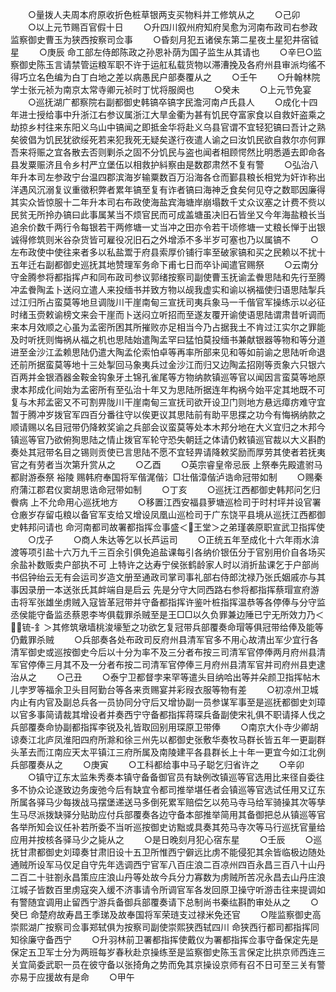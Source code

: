 <!-- { "loadSidebar": true } -->
　　○量拨人夫周本府原收折色桩草银两支买物料并工修筑从之
　　○己卯
　　○以上元节赐百官假十日
　　○升四川叙州府知府吴愈为河南布政司右参政监察御史曹玉为狭西按察司佥事
　　○昏刻月犯五诸侯东第二星夜土星犯井宿钺星
　　○庚辰  命工部左侍郎陈政之孙恩补荫为国子监生从其请也
　　○辛巳○监察御史陈玉言请禁管运粮军职不许于运舡私载货物以滞漕挽及各府州县审派均徭不得巧立名色编为白丁白地之差以病愚民户部奏覆从之
　　○壬午
　　○升翰林院学士张元祯为南京太常寺卿元祯时丁忧将服阕也
　　○癸未
　　○上元节免宴
　　○巡抚湖广都察院右副都御史韩镐卒镐字民澹河南卢氏县人
　　○成化十四年进士授给事中升浙江右参议属浙江大旱金衢为甚有饥民夺富家食以自救奸盗乘之劫掠乡村往来东阳义乌山中镐闻之即抵金华将赴义乌县官谓不宜轻犯镐曰吾计之熟矣彼倡为饥民犹欲绥死若来犯我死无疑矣遂行夜遣人谕之曰汝饥民欲自救尔亦何罪吾来将赈之宜各散去否则剿杀之固不分饥民与盗也闻者相顾愕然比明悉遁去即命各县发粟赈济且令乡村严立堡伍以相救护紏察由是数郡肃然不复有警
　　○弘治八年升本司左参政宁台温四郡滨海岁输粟数百万沿海各仓而鄞县粮长相党为奸诈称出洋遇风沉溺复议重徵积弊者累年镐至复有诈者镐曰海神乏食矣何见夺之数耶因廉得其实众皆惊服十二年升本司右布政使海盐宾海塘岸崩塌数千丈众议塞之计费不赀以民贫无所拎办镐曰此事属某当不烦官民而可成盖塘虽决旧石皆坐又今年海盐粮长当追余价数千两行令每银若干两修塘一丈当冲之田亦令若干顷修塘一丈粮长惮于出银诚得修筑则米谷杂货皆可雇役况旧石之外增添不多半岁可塞也乃以属镐不
　　○左布政使中使往来者多以私盐鬻于府县索厚价铺行率至破家镐和买之民赖以不扰十五年迁右副都御史巡抚其地赞理军务命下甫七日而卒讣闻遣官赐祭
　　○云南分守金腾参将都指挥卢和同布政司参议郭绪按察司副使曹玉抚谕孟餋思陆和先行至腾冲孟餋陶孟卜送闷立遣人来投缅书并致方物以觇我虚实和谕以祸福使归语思陆掣兵过江归所占蛮莫等地旦调陇川干崖南甸三宣抚司夷兵象马一千偕官军操练示以必征时绪玉赍敕谕榜文来会干崖而卜送闷立听招而至遂友覆开谕使语思陆谓肃昔听调而来本月效顺之心虽为孟密所困其所摧败亦足相当今乃占据我土不肯过江实尔之罪能及时听抚则悔祸从福之机也思陆始遣陶孟罕曰猛怕莫投缅书兼献银器等物和等分道进至金沙江孟赖思陆仍遣大陶孟伦索怕卓等再率所部来见和等如前谕之思陆听命退还前所据蛮莫等地十三处掣回马象夷兵过金沙江而归又边陶孟招刚等贡象六只银六百两并金银酒器金鞍金钩象牙土锦孔雀尾等方物纳款镇巡等官以闻因言蛮莫等地原隶本邦成化间始为孟密所有至弘治十年又为思陆所据连年构祸今始平定其地既不可复与木邦孟密又不可割畀陇川干崖南甸三宣抚司欲开设卫门则地方悬远瘴疠难守宜暂于腾冲岁拨官军四百分番往守以俟更议其思陆前有助平思揲之功今有悔祸纳款之顺请赐以名目冠带仍降敕奖谕之兵部会议蛮莫等处本木邦分地在大义宜归之木邦今镇巡等官乃欲俯狥思陆之情止拨官军轮守恐失朝廷之体请仍敕镇巡官裁以大义斟酌奏处其冠带名目之锡则贡使已言思陆不愿不宜轻畀请降敕奖励而厚劳其使者若抚夷官之有劳者当次第升赏从之
　　○乙酉
　　○英宗睿皇帝忌辰  上祭奉先殿遣驸马都尉游泰祭  裕陵  赐韩府奉国将军偕浘偕氵□壮偕漳偕泸诰命冠带如制
　　○赐秦府蒲江郡君仪窦胡思诰命冠带如制
　　○丁亥
　　○巡抚江西都御史韩邦问乞归餋病  上不允命用心巡抚地方
　　○移置江西安福县萝塘巡检司于时村坪并设官署仓廒岁存留屯粮以备官军支给又增设凤凰山巡检司于广东饶平县境从巡抚江西都御史韩邦问请也  命河南都司故署都指挥佥事盛＜王堂＞之弟瑾袭原职宣武卫指挥使
　　○戊子
　　○商人朱达等乞以长芦运司
　　○正统五年至成化十六年雨水渰渡等项引盐十六万九千三百余引俱免追盐课每引各纳价银伍分于官别用价自各场买余盐补数贩卖户部执不可  上特许之达寿宁侯张鹤龄家人时以消折盐课乞于户部尚书侣钟绐云无有会运司岁造文册至通政司掌司事礼部右侍郎沈禄乃张氏姻戚亦与其事因录册一本送张氏其衅端自是启云  先是分守大同西路右参将都指挥蔡瑁宣府游击将军张雄坐虏贼入寇皆革冠带并守备都指挥许鉴叶桩指挥温恭等各停俸与分守监丞侯能守备监丞蔡恩李岑俱载罪杀贼至是王□□以久负罪兼边陲已宁无所效力乃＜锍-釒＞其修筑墩墙桃浚壕堑之功欲乞复冠带兵部覆奏命瑁等俱冠带给俸及能等仍戴罪杀贼
　　○兵部奏各处布政司反府州县清军官多不用心故清出军少宜行各清军御史或巡按御史今后以十分为率不及三分者布按三司清军官停俸两月府州县清军官停俸三月其不及一分者布按二司清军官停俸三月府州县清军官并司府州县吏逮治从之
　　○己丑
　　○泰宁卫都督孛来罕等遣头目纳哈出等并朵颜卫指挥帖木儿孛罗等福余卫头目阿勤台等各来贡赐宴并彩叚衣服等物有差
　　○初凉州卫城内止有内官及副总兵各一员协同分守后又增协副一员参谋军事至是巡抚都御史刘璋以官多事简请裁其增设者并奏西宁守备都指挥蒋琛兵备副使宋礼俱不职请择人伐之兵部覆奏命协副都指挥李锐及礼皆取回别用琛原卫带俸
　　○南京大仆寺少卿胡谅奏江北庐凤淮阳四府所滁和徐三州先以都御史张敷华奏牧马群长皆五年一更副群头革去而江南应天太平镇江三府所属及南陵建平各县群长上十年一更宜今如江北例兵部覆奏从之
　　○庚寅
　　○工科都给事中马子聪乞归省许之
　　○辛卯
　　○镇守辽东太监朱秀奏本镇守备备御官员有缺例改镇巡等官选用比来径自委往多不协众论遂致边务废弛今后有缺宜令都司推举堪任者会镇巡等官选试任用又辽东所属各驿马少每拨战马摆堡递送马多倒死累军赔偿乞以苑马寺马给军骑操其次等孳生马尽派拨缺驿分贴助应付兵部覆奏各边守备本部推举简用其备御把总从镇巡等官各举所知会议任补若所委不当听巡按御史访黜或具奏其苑马寺次等马行巡抚官量给应用并按核各驿马少之毙从之
　　○是日晚刻月犯心宿东星
　　○壬辰
　　○巡抚甘肃都御史刘璋奏甘肃旧设十五卫所惟西宁僻远比虏不能侵犯其余皆临极边随处通贼所设军马仅足自守先年选调西宁官军八百庄浪二百凉州四百永昌三百八十山丹二百二十驻劄永昌策应庄浪山丹等处故今兵分力寡数为虏贼所苦况永昌去山丹庄浪江城子皆数百里虏寇突入缓不济事请令所调官军各发回原卫操守听游击往来提调如有警随宜调用止留西宁游兵备御兵部覆奏请下总制尚书秦纮斟酌审处从之
　　○癸巳  命楚府故寿昌王季珶及故奉国将军荣琏支过禄米免还官
　　○陛监察御史高崇熙湖广按察司佥事郑轼俱为按察司副使崇熙狭西轼四川  命狭西行都司都指挥同知徐廉守备西宁
　　○升羽林前卫署都指挥使戴仪为署都指挥佥事守备保定先是保定五卫军士分为两班每岁春秋赴京操练至是监察御史陈玉言保定比拱京师西连三关宜简委武职一员在彼守备以张掎角之势而免其京操设京师有召不日可至三关有警亦易于应援故有是命
　　○甲午
